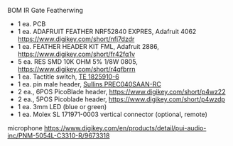 BOM IR Gate Featherwing

- 1 ea. PCB
- 1 ea. ADAFRUIT FEATHER NRF52840 EXPRES, Adafruit 4062 https://www.digikey.com/short/nfj7dzdr
- 1 ea. FEATHER HEADER KIT FML, Adafruit 2886, https://www.digikey.com/short/fr42fq1v
- 5 ea. RES SMD 10K OHM 5% 1/8W 0805, https://www.digikey.com/short/r4qfbrrn
- 1 ea. Tactitle switch, [TE 1825910-6](https://www.digikey.com/short/q32j9w)
- 1 ea. pin male header, [Sullins PREC040SAAN-RC](https://www.digikey.com/short/jzr38f)
- 2 ea., 6POS PicoBlade header, https://www.digikey.com/short/p4wz22
- 2 ea., 5POS Picoblade header, https://www.digikey.com/short/p4wzdp
- 1 ea. 3mm LED (blue or green)
- 1 ea. Molex SL 171971-0003 vertical connector (optional, remote)


microphone https://www.digikey.com/en/products/detail/pui-audio-inc/PNM-5054L-C3310-R/9673318